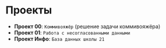 **Проекты**
================

*   **Проект 00**: `Коммивояжёр` (решение задачи коммивояжёра)
*   **Проект 01**: `Работа с несогласованными данными`
*   **Проект Инфо**: `База данных школы 21`